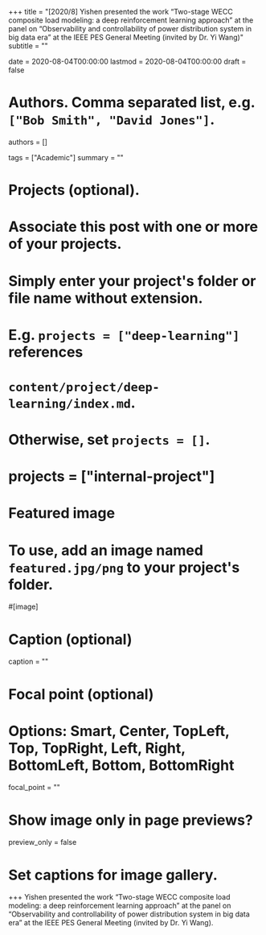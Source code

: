 +++
title = "[2020/8] Yishen presented the work “Two-stage WECC composite load modeling: a deep reinforcement learning approach” at the panel on “Observability and controllability of power distribution system in big data era” at the IEEE PES General Meeting (invited by Dr. Yi Wang)"
subtitle = ""

date = 2020-08-04T00:00:00
lastmod = 2020-08-04T00:00:00
draft = false

# Authors. Comma separated list, e.g. `["Bob Smith", "David Jones"]`.
authors = []

tags = ["Academic"]
summary = ""

# Projects (optional).
#   Associate this post with one or more of your projects.
#   Simply enter your project's folder or file name without extension.
#   E.g. `projects = ["deep-learning"]` references 
#   `content/project/deep-learning/index.md`.
#   Otherwise, set `projects = []`.
# projects = ["internal-project"]

# Featured image
# To use, add an image named `featured.jpg/png` to your project's folder. 
#[image]
  # Caption (optional)
  caption = ""

  # Focal point (optional)
  # Options: Smart, Center, TopLeft, Top, TopRight, Left, Right, BottomLeft, Bottom, BottomRight
  focal_point = ""

  # Show image only in page previews?
  preview_only = false

# Set captions for image gallery.

+++
Yishen presented the work “Two-stage WECC composite load modeling: a deep reinforcement learning approach” at the panel on “Observability and controllability of power distribution system in big data era” at the IEEE PES General Meeting (invited by Dr. Yi Wang).
